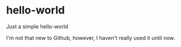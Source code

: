 # hello-world
Just a simple hello-world


I'm not that new to Github, however, I haven't really used it until now. 
